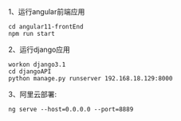1、运行angular前端应用
```
cd angular11-frontEnd
npm run start
```

2、运行django应用
```
workon django3.1
cd djangoAPI
python manage.py runserver 192.168.18.129:8000
```

3、阿里云部署:
```
ng serve --host=0.0.0.0 --port=8889
```

